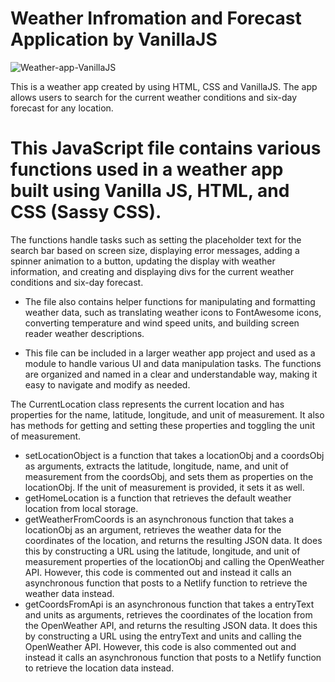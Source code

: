 # Weather Infromation and Forecast Application by VanillaJS

![Weather-app-VanillaJS](https://socialify.git.ci/farhansadeed/Weather-app-VanillaJS/image?description=1&font=Raleway&language=1&name=1&owner=1&pattern=Solid&stargazers=1&theme=Dark)

This is a weather app created by using HTML, CSS and VanillaJS. 
The app allows users to search for the current weather conditions and six-day forecast for any location. 

# This JavaScript file contains various functions used in a weather app built using Vanilla JS, HTML, and CSS (Sassy CSS). 
The functions handle tasks such as setting the placeholder text for the search bar based on screen size, 
displaying error messages, adding a spinner animation to a button, updating the display with weather information, 
and creating and displaying divs for the current weather conditions and six-day forecast.

- The file also contains helper functions for manipulating and formatting weather data, 
such as translating weather icons to FontAwesome icons, converting temperature and wind speed units, and building screen reader weather descriptions.

- This file can be included in a larger weather app project and used as a module to handle various UI and 
data manipulation tasks. The functions are organized and named in a clear and understandable way, making it easy to navigate and modify as needed.

The CurrentLocation class represents the current location and has properties for the 
name, latitude, longitude, and unit of measurement. It also has methods for getting and setting these properties and toggling the unit of measurement.
- setLocationObject is a function that takes a locationObj and a coordsObj as arguments, 
extracts the latitude, longitude, name, and unit of measurement from the coordsObj, 
and sets them as properties on the locationObj. 
If the unit of measurement is provided, it sets it as well.
- getHomeLocation is a function that retrieves the default weather location from local storage.
- getWeatherFromCoords is an asynchronous function that takes a locationObj as an argument, 
retrieves the weather data for the coordinates of the location, and returns the resulting JSON data. 
It does this by constructing a URL using the latitude, longitude, and unit of measurement properties 
of the locationObj and calling the OpenWeather API. However, this code is commented out and instead 
it calls an asynchronous function that posts to a Netlify function to retrieve the weather data instead.
- getCoordsFromApi is an asynchronous function that takes a entryText and units as arguments, 
retrieves the coordinates of the location from the OpenWeather API, and returns the resulting JSON data. 
It does this by constructing a URL using the entryText and units and calling the OpenWeather API. 
However, this code is also commented out and instead it calls an asynchronous function that posts to a Netlify function to retrieve the location data instead.
